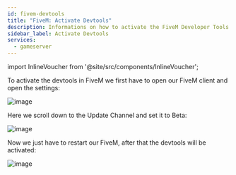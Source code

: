 ```yaml
---
id: fivem-devtools
title: "FiveM: Activate Devtools"
description: Informations on how to activate the FiveM Developer Tools - ZAP-Hosting.com documentation
sidebar_label: Activate Devtools
services:
  - gameserver
---
```


import InlineVoucher from '@site/src/components/InlineVoucher';

<InlineVoucher />

To activate the devtools in FiveM we first have to open our FiveM client and open the settings:

![image](https://screensaver01.zap-hosting.com/index.php/s/kPWJtkQPxND8KNB/preview)

Here we scroll down to the Update Channel and set it to Beta:

![image](https://screensaver01.zap-hosting.com/index.php/s/wSmQYfEppMCQNZT/preview)

Now we just have to restart our FiveM, after that the devtools will be activated:

![image](https://screensaver01.zap-hosting.com/index.php/s/BpNpA6TcMjcDGBR/preview)
